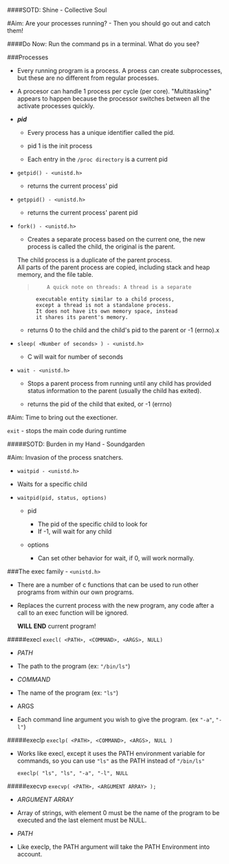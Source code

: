 ####SOTD: Shine - Collective Soul

#Aim: Are your processes running? - Then you should go out and catch them!

####Do Now: Run the command ps in a terminal. What do you see?

###Processes
 - Every running program is a process. A proess can create subprocesses, but these are no different from regular processes.

 - A procesor can handle 1 process per cycle (per core). "Multitasking" appears to happen because the processor switches between all the activate processes quickly.

  - _**pid**_
    - Every process has a unique identifier called the pid.

	 - pid 1 is the init process

	 - Each entry in the `/proc directory` is a current pid

  - `getpid() - <unistd.h>`
    - returns the current process' pid

  - `getppid() - <unistd.h>`
    - returns the current process' parent pid

  - `fork() - <unistd.h>`
	 - Creates a separate process based on the current one, the new process is called the child, the original is the parent.

	The child process is a duplicate of the parent process.  
	All parts of the parent process are copied, including stack and heap memory, and the file table.

	>		  A quick note on threads: A thread is a separate
			  executable entity similar to a child process,
			  except a thread is not a standalone process.
			  It does not have its own memory space, instead
			  it shares its parent's memory.

    - returns 0 to the child and the child's pid to the parent or -1 (errno).x

  - `sleep( <Number of seconds> ) - <unistd.h>`

    - C will wait for number of seconds

  - `wait - <unistd.h>`
    - Stops a parent process from running until any child has provided status information to the parent (usually the child has exited).

    - returns the pid of the child that exited, or -1 (errno)

#Aim: Time to bring out the exectioner.

`exit` - stops the main code during runtime


#####SOTD: Burden in my Hand - Soundgarden

#Aim: Invasion of the process snatchers.

- `waitpid - <unistd.h>`

 - Waits for a specific child

  - `waitpid(pid, status, options)`
    - pid
      - The pid of the specific child to look for
      - If -1, will wait for any child

    - options
      - Can set other behavior for wait, if 0, will work normally.

###The exec family - `<unistd.h>`

 - There are a number of c functions that can be used to run other programs from within our own programs.

 - Replaces the current process with the new program, any code after a call to an exec function will be ignored.

    **WILL END** current program!

#####execl
	`execl( <PATH>, <COMMAND>, <ARGS>, NULL)`

 - _PATH_
  - The path to the program (ex: `"/bin/ls"`)

 - _COMMAND_
  - The name of the program (ex: `"ls"`)

 - ARGS
  - Each command line argument you wish to give the program. (ex `"-a"`, `"-l"`)

#####execlp
	`execlp( <PATH>, <COMMAND>, <ARGS>, NULL )`

 - Works like execl, except it uses the PATH environment variable for commands, so you can use `"ls"` as the PATH instead of `"/bin/ls"`

	`execlp( "ls", "ls", "-a", "-l", NULL`

#####execvp
	`execvp( <PATH>, <ARGUMENT ARRAY> );`

 - _ARGUMENT ARRAY_
  - Array of strings, with element 0 must be the name of the program to be executed and the last element must be NULL.

 - _PATH_
  -	Like execlp, the PATH argument will take the PATH Environment into account.


